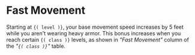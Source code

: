 # Fast Movement
Starting at `{( level )}`, your base movement speed increases by 5 feet while you aren't wearing heavy armor.
This bonus increases when you reach certain `{( class )}` levels, as shown in *"Fast Movement"* column of the *"`{( class )}`"* table.
